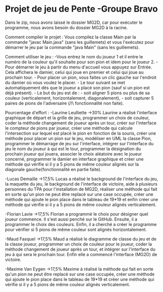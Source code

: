 # Projet de jeu de Pente -Groupe Bravo 

Dans le zip, nous avons laissé le dossier MG2D, car pour exécuter le programme, nous avons besoin du dossier MG2D à la racine.

Comment compiler le projet : 
    Vous compilez la classe Main par la commande "javac Main.java" (sans les guillemets) et vous l'exécutez pour démarrer le jeu
    par la commande "java Main" (sans les guillemets).

Comment utiliser le jeu : 
    -Vous entrez le nom du joueur 1 et il entre le numéro de la couleur qu'il souhaite pour son pion et idem pour le joueur 2.
    -Pour démarrer le jeu à partir du menu d'accueil vous appuyez sur Entrée.
    Cela affichera le damier, celui qui joue en premier et celui qui joue au prochain tour.
    - Pour placer un pion, vous faites un clic gauche sur l'endroit du damier où vous voulez le placer.
    - Le tour suivant se met automatiquement dès que le joueur a placé son pion (sauf si un pion est déjà présent).
    - Le but du jeu est de :
        - soit aligner 5 pions ou plus de sa couleur (verticalement, horizontalement, diagonalement),
        - soit capturer 5 paires de pions de l'adversaire (/!\ fonctionnalité non faite).

Pourcentage d'effort : 
-Laurine Leulliette ->30%
    Laurine a réalisé l'interface graphique de départ et la grille de jeu, programmer un choix de couleur, coder la méthode changement de joueur après un tour, créer sur l'interface le compteur de pions par joueur, créer une méthode qui calcule l'intersection sur lequel est placé le pion en fonction de la souris, créer une méthode pour placer un pion sur le jeu, modéliser en UML la classe Pion, programmer le démarrage de jeu sur l'interface, intégrer sur l'interface du jeu le nom du joueur à qui est le tour, programmer la désignation du prochain joueur qui jouera, associer le choix aléatoire avec le joueur concerné, programmer le damier en interface graphique et créer une méthode qui vérifie si il y a 5 pions de même couleur alignés sur la diagonale gauche(fonctionnalité en partie faite).

-Lucas Demaille ->17,5%
    Lucas a réalisé le background de l'interface du jeu, la maquette du jeu, le background de l'interface de victoire, aide à plusieurs personnes du TPA pour l'installation de MG2D, réaliser une méthode qui fait en sorte qu'un pion ne peut être replacé sur une case occupée, créer une méthode qui ajoute le pion place dans le tableau de 19*19 et enfin créer une méthode qui vérifie si il y a 5 pions de même couleur alignés verticalement.

-Florian Lavie ->17,5%
    Florian a programmé le choix pour désigner quel joueur commence. Il s'est aussi penché sur le GitHub. Ensuite, il a programmer le choix des couleurs. Enfin, il a cherché a créer le programme pour vérifier si 5 pions de même couleur sont alignés horizontalement.

-Maud Fasquel ->17,5%
    Maud a réalisé le diagramme de classe du jeu et de la classe joueur, programmer un choix de couleur pour le joueur, coder la méthode changement de joueur après un tour, et intégrer sur l'interface du jeu à qui sera le prochain tour. Enfin elle a commencé l'interface (MG2D) de victoire.

-Maxime Van Eygen ->17,5%
    Maxime à réalisé la méthode qui fait en sorte qu'un pion ne peut être replacé sur une case occupée, créer une méthode qui ajoute le pion place dans le tableau de 19*19 et créer une méthode qui vérifie si il y a 5 pions de même couleur alignés verticalement.